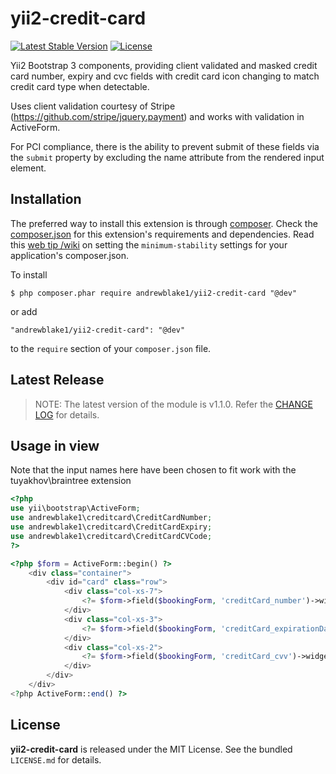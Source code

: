 yii2-credit-card
======================

[![Latest Stable Version](https://poser.pugx.org/andrewblake1/yii2-credit-card/v/stable)](https://packagist.org/packages/andrewblake1/yii2-credit-card)
[![License](https://poser.pugx.org/andrewblake1/yii2-credit-card/license)](https://packagist.org/packages/andrewblake1/yii2-credit-card)

Yii2 Bootstrap 3 components, providing client validated and masked credit card number, expiry and cvc fields with credit card icon changing to match credit card type when detectable.

Uses client validation courtesy of Stripe (https://github.com/stripe/jquery.payment) and works with validation in ActiveForm.

For PCI compliance, there is the ability to prevent submit of these fields via the `submit` property by excluding the name attribute from the rendered input element.

## Installation

The preferred way to install this extension is through [composer](http://getcomposer.org/download/). Check the [composer.json](https://github.com/andrewblake1/yii2-credit-card/blob/master/composer.json) for this extension's requirements and dependencies. Read this [web tip /wiki](http://webtips.krajee.com/setting-composer-minimum-stability-application/) on setting the `minimum-stability` settings for your application's composer.json.

To install

```
$ php composer.phar require andrewblake1/yii2-credit-card "@dev"
```

or add

```
"andrewblake1/yii2-credit-card": "@dev"
```

to the `require` section of your `composer.json` file.

## Latest Release

> NOTE: The latest version of the module is v1.1.0. Refer the [CHANGE LOG](https://github.com/andrewblake1/yii2-credit-card/blob/master/CHANGE.md) for details.

## Usage in view

Note that the input names here have been chosen to fit work with the tuyakhov\braintree extension

```php
<?php
use yii\bootstrap\ActiveForm;
use andrewblake1\creditcard\CreditCardNumber;
use andrewblake1\creditcard\CreditCardExpiry;
use andrewblake1\creditcard\CreditCardCVCode;
?>

<?php $form = ActiveForm::begin() ?>
    <div class="container">
        <div id="card" class="row">
            <div class="col-xs-7">
                <?= $form->field($bookingForm, 'creditCard_number')->widget(CreditCardNumber::className(), ['submit' => false,]) ?>
            </div>
            <div class="col-xs-3">
                <?= $form->field($bookingForm, 'creditCard_expirationDate')->widget(CreditCardExpiry::className(), ['submit' => false,]) ?>
            </div>
            <div class="col-xs-2">
                <?= $form->field($bookingForm, 'creditCard_cvv')->widget(CreditCardCVCode::className(), ['submit' => false,]) ?>
            </div>
        </div>
    </div>
<?php ActiveForm::end() ?>
```
## License

**yii2-credit-card** is released under the MIT License. See the bundled `LICENSE.md` for details.
